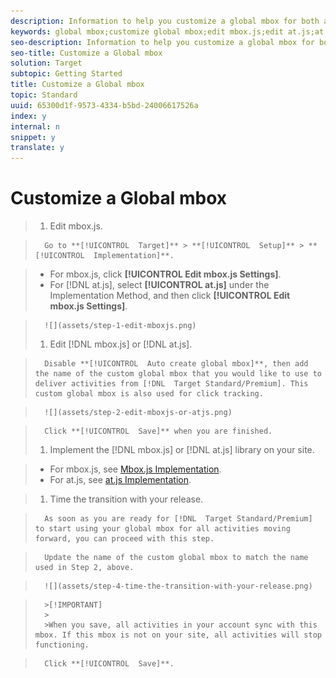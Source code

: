 ```yaml
---
description: Information to help you customize a global mbox for both at.js and mbox.js.
keywords: global mbox;customize global mbox;edit mbox.js;edit at.js;at.js;implement mbox.js;implement at.js
seo-description: Information to help you customize a global mbox for both at.js and mbox.js.
seo-title: Customize a Global mbox
solution: Target
subtopic: Getting Started
title: Customize a Global mbox
topic: Standard
uuid: 65300d1f-9573-4334-b5bd-24006617526a
index: y
internal: n
snippet: y
translate: y
---
```


# Customize a Global mbox


>1. Edit mbox.js.

>       Go to **[!UICONTROL  Target]** > **[!UICONTROL  Setup]** > **[!UICONTROL  Implementation]**. 

>    
>    * For mbox.js, click **[!UICONTROL  Edit mbox.js Settings]**.
>    * For [!DNL  at.js], select **[!UICONTROL  at.js]** under the Implementation Method, and then click **[!UICONTROL  Edit mbox.js Settings]**.


>       ![](assets/step-1-edit-mboxjs.png) 
>1. Edit [!DNL  mbox.js] or [!DNL  at.js].

>       Disable **[!UICONTROL  Auto create global mbox]**, then add the name of the custom global mbox that you would like to use to deliver activities from [!DNL  Target Standard/Premium]. This custom global mbox is also used for click tracking. 

>       ![](assets/step-2-edit-mboxjs-or-atjs.png) 

>       Click **[!UICONTROL  Save]** when you are finished. 
>1. Implement the [!DNL  mbox.js] or [!DNL  at.js] library on your site.

>    
>    * For mbox.js, see [ Mbox.js Implementation](../../../c_seting_up_target/c_implementing_target/t_mbox_download.md#task_4EAE26BB84FD4E1D858F411AEDF4B420).
>    * For at.js, see [ at.js Implementation](../../../c_seting_up_target/c_implementing_target/c_target-atjs-implementation.md#concept_8AC8D169E02944B1A547A0CAD97EAC17).

>1. Time the transition with your release.

>       As soon as you are ready for [!DNL  Target Standard/Premium] to start using your global mbox for all activities moving forward, you can proceed with this step. 

>       Update the name of the custom global mbox to match the name used in Step 2, above. 

>       ![](assets/step-4-time-the-transition-with-your-release.png) 


>       >[!IMPORTANT]
>       >
>       >When you save, all activities in your account sync with this mbox. If this mbox is not on your site, all activities will stop functioning.


>       Click **[!UICONTROL  Save]**. 
